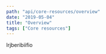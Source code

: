 ```yaml
---
path: "api/core-resources/overview"
date: "2019-05-04"
title: "Overview"
tags: ["Core resources"]
---
```


lrjberibiifio
